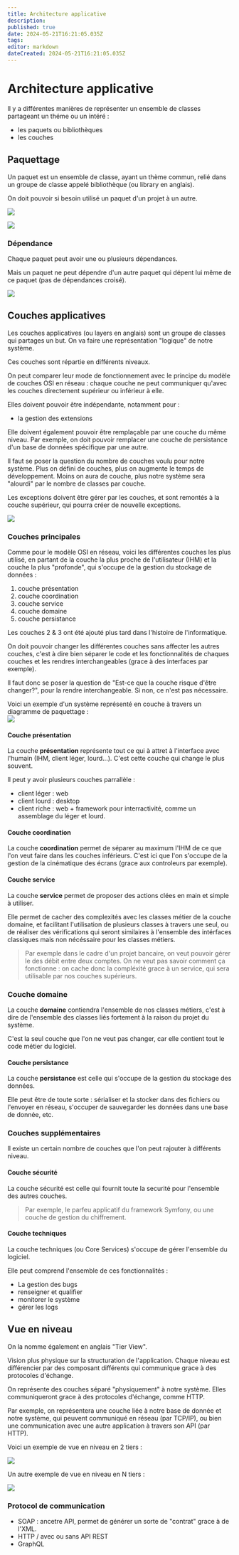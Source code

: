 ```yaml
---
title: Architecture applicative
description: 
published: true
date: 2024-05-21T16:21:05.035Z
tags: 
editor: markdown
dateCreated: 2024-05-21T16:21:05.035Z
---
```


# Architecture applicative

Il y a différentes manières de représenter un ensemble de classes partageant un théme ou un intéré :

- les paquets ou bibliothèques
- les couches

## Paquettage

Un paquet est un ensemble de classe, ayant un thème commun, relié dans un groupe de classe appelé bibliothèque (ou library en anglais).

On doit pouvoir si besoin utilisé un paquet d'un projet à un autre.

[![](https://wiki.akipe.fr/uploads/images/gallery/2022-10/scaled-1680-/teLhAHwTmPuc3rl6-image-1664960353614.png)](https://wiki.akipe.fr/uploads/images/gallery/2022-10/teLhAHwTmPuc3rl6-image-1664960353614.png)

[![](https://wiki.akipe.fr/uploads/images/gallery/2022-10/scaled-1680-/8vhgZ3VbggUBdRrn-image-1664960400386.png)](https://wiki.akipe.fr/uploads/images/gallery/2022-10/8vhgZ3VbggUBdRrn-image-1664960400386.png)

### Dépendance

Chaque paquet peut avoir une ou plusieurs dépendances.

Mais un paquet ne peut dépendre d'un autre paquet qui dépent lui même de ce paquet (pas de dépendances croisé).

<div drawio-diagram="103"><img src="https://wiki.akipe.fr/uploads/images/drawio/2022-10/eNixFUaTTwBOQGjY-drawing-5-1664960333.png"></div>

## Couches applicatives

Les couches applicatives (ou layers en anglais) sont un groupe de classes qui partages un but. On va faire une représentation "logique" de notre système.

Ces couches sont répartie en différents niveaux.

On peut comparer leur mode de fonctionnement avec le principe du modèle de couches OSI en réseau : chaque couche ne peut communiquer qu'avec les couches directement supérieur ou inférieur à elle.

Elles doivent pouvoir être indépendante, notamment pour :

- la gestion des extensions

Elle doivent également pouvoir être remplaçable par une couche du même niveau. Par exemple, on doit pouvoir remplacer une couche de persistance d'un base de données spécifique par une autre.

Il faut se poser la question du nombre de couches voulu pour notre système. Plus on défini de couches, plus on augmente le temps de développement. Moins on aura de couche, plus notre système sera "alourdi" par le nombre de classes par couche.

Les exceptions doivent être gérer par les couches, et sont remontés à la couche supérieur, qui pourra créer de nouvelle exceptions.

<div drawio-diagram="106"><img src="https://wiki.akipe.fr/uploads/images/drawio/2022-10/Qa0kydIbwFLnzAOF-drawing-5-1664962057.png"></div>

### Couches principales

Comme pour le modèle OSI en réseau, voici les différentes couches les plus utilisé, en partant de la couche la plus proche de l'utilisateur (IHM) et la couche la plus "profonde", qui s'occupe de la gestion du stockage de données :

1. couche présentation
1. couche coordination
1. couche service
1. couche domaine
1. couche persistance

Les couches 2 & 3 ont été ajouté plus tard dans l'histoire de l'informatique.

On doit pouvoir changer les différentes couches sans affecter les autres couches, c'est à dire bien séparer le code et les fonctionnalités de chaques couches et les rendres interchangeables (grace à des interfaces par exemple).

Il faut donc se poser la question de "Est-ce que la couche risque d'être changer?", pour la rendre interchangeable. Si non, ce n'est pas nécessaire.

Voici un exemple d'un système représenté en couche à travers un diagramme de paquettage :  
[![](https://wiki.akipe.fr/uploads/images/gallery/2022-10/scaled-1680-/5xy13OqmC7d2N9vm-image-1664978932275.png)](https://wiki.akipe.fr/uploads/images/gallery/2022-10/5xy13OqmC7d2N9vm-image-1664978932275.png)

#### Couche présentation

La couche **présentation** représente tout ce qui à attret à l'interface avec l'humain (IHM, client léger, lourd...). C'est cette couche qui change le plus souvent.

Il peut y avoir plusieurs couches parrallèle :

- client léger : web
- client lourd : desktop
- client riche : web + framework pour interractivité, comme un assemblage du léger et lourd.

#### Couche coordination

La couche **coordination** permet de séparer au maximum l'IHM de ce que l'on veut faire dans les couches inférieurs. C'est ici que l'on s'occupe de la gestion de la cinématique des écrans (grace aux controleurs par exemple).

#### Couche service

La couche **service** permet de proposer des actions clées en main et simple à utiliser.

Elle permet de cacher des complexités avec les classes métier de la couche domaine, et facilitant l'utilisation de plusieurs classes à travers une seul, ou de réaliser des vérifications qui seront similaires à l'ensemble des intérfaces classiques mais non nécéssaire pour les classes métiers.

> Par exemple dans le cadre d'un projet bancaire, on veut pouvoir gérer le des débit entre deux comptes. On ne veut pas savoir comment ça fonctionne : on cache donc la compléxité grace à un service, qui sera utilisable par nos couches supérieurs.

### Couche domaine

La couche **domaine** contiendra l'ensemble de nos classes métiers, c'est à dire de l'ensemble des classes liés fortement à la raison du projet du système.

C'est la seul couche que l'on ne veut pas changer, car elle contient tout le code métier du logiciel.

#### Couche persistance

La couche **persistance** est celle qui s'occupe de la gestion du stockage des données.

Elle peut être de toute sorte : sérialiser et la stocker dans des fichiers ou l'envoyer en réseau, s'occuper de sauvegarder les données dans une base de donnée, etc.  

### Couches supplémentaires

Il existe un certain nombre de couches que l'on peut rajouter à différents niveau.

#### Couche sécurité

La couche sécurité est celle qui fournit toute la securité pour l'ensemble des autres couches.

> Par exemple, le parfeu applicatif du framework Symfony, ou une couche de gestion du chiffrement.

#### Couche techniques

La couche techniques (ou Core Services) s'occupe de gérer l'ensemble du logiciel.

Elle peut comprend l'ensemble de ces fonctionnalités :

- La gestion des bugs
- renseigner et qualifier
- monitorer le système 
- gérer les logs

## Vue en niveau

On la nomme également en anglais "Tier View".

Vision plus physique sur la structuration de l'application. Chaque niveau est différencier par des composant différents qui communique grace à des protocoles d'échange.

On représente des couches séparé "physiquement" à notre système. Elles communiqueront grace à des protocoles d'échange, comme HTTP.

Par exemple, on représentera une couche liée à notre base de donnée et notre système, qui peuvent communiqué en réseau (par TCP/IP), ou bien une communication avec une autre application à travers son API (par HTTP).

Voici un exemple de vue en niveau en 2 tiers :  

<div drawio-diagram="109"><img src="https://wiki.akipe.fr/uploads/images/drawio/2022-10/IKqxs1GvuuvaWzwM-drawing-5-1664966049.png"></div>

Un autre exemple de vue en niveau en N tiers :  

[![](https://wiki.akipe.fr/uploads/images/gallery/2022-10/scaled-1680-/JTWcVQHUtLcvkegg-image-1664966672570.png)](https://wiki.akipe.fr/uploads/images/gallery/2022-10/JTWcVQHUtLcvkegg-image-1664966672570.png)

### Protocol de communication

- SOAP : ancetre API, permet de générer un sorte de "contrat" grace à de l'XML.
- HTTP / avec ou sans API REST
- GraphQL